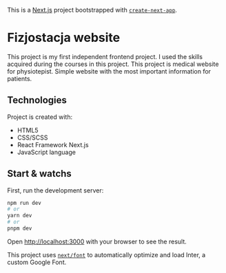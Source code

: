 This is a [Next.js](https://nextjs.org/) project bootstrapped with [`create-next-app`](https://github.com/vercel/next.js/tree/canary/packages/create-next-app).

# Fizjostacja website 
This project is my first independent frontend project. I used the skills acquired during the courses in this project.
This project is medical website for physiotepist. Simple website with the most important information for patients.

## Technologies
Project is created with:
* HTML5
* CSS/SCSS
* React Framework Next.js
* JavaScript language

## Start & watchs

First, run the development server:

```bash
npm run dev
# or
yarn dev
# or
pnpm dev
```

Open [http://localhost:3000](http://localhost:3000) with your browser to see the result.


This project uses [`next/font`](https://nextjs.org/docs/basic-features/font-optimization) to automatically optimize and load Inter, a custom Google Font.

